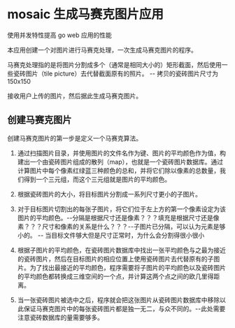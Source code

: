 # mosaic 生成马赛克图片应用
使用并发特性提高 go web 应用的性能

本应用创建一个对图片进行马赛克处理，一次生成马赛克图片的程序。

马赛克处理指的是将图片分割成多个（通常是相同大小的）矩形截面，然后使用一些瓷砖图片（tile picture）去代替截面原有的照片。 -- 拷贝的瓷砖图片尺寸为 150x150

接收用户上传的图片，然后据此生成马赛克图片。

## 创建马赛克图片
创建马赛克图片的第一步是定义一个马赛克算法。

1. 通过扫描图片目录，并使用图片的文件名作为键、图片的平均颜色作为值，构建出一个由瓷砖图片组成的散列（map），也就是一个瓷砖图片数据库。通过计算图片中每个像素红绿蓝三种颜色的总和，并将它们除以像素的总数量，我们得到一个三元组，而这个三元组就是图片的平均颜色。

2. 根据瓷砖图片的大小，将目标图片分割成一系列尺寸更小的子图片。

3. 对于目标图片切割出的每张子图片，将它们位于左上方的第一个像素设定为该图片的平均颜色。--分隔是根据尺寸还是像素？？？填充是根据尺寸还是像素？？？尺寸和像素的关系是什么？？？--子图片已分隔，可以认为元素是够小的。 -- 当目标文件够大但是尺寸正常时，为什么会分割得很小很小

4. 根据子图片的平均颜色，在瓷砖图片数据库中找出一张平均颜色与之最为接近的瓷砖图片，然后在目标图片的相应位置上使用瓷砖图片去代替原有的子图片。为了找出最接近的平均颜色，程序需要将子图片的平均颜色以及瓷砖图片的平均颜色都转换成三维空间的一个点，并计算这两个点之间的欧几里得距离。

5. 当一张瓷砖图片被选中之后，程序就会把这张图片从瓷砖图片数据库中移除以此保证马赛克图片中的每张瓷砖图片都是独一无二，与众不同的。--此处需要注意瓷砖数据库的量需要够多。